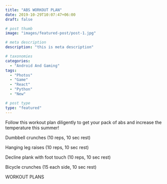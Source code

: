 ```yaml
---
title: "ABS WORKOUT PLAN"
date: 2019-10-29T10:07:47+06:00
draft: false

# post thumb
image: "images/featured-post/post-1.jpg"

# meta description
description: "this is meta description"

# taxonomies
categories:
  - "Android And Gaming"
tags:
  - "Photos"
  - "Game"
  - "React"
  - "Python"
  - "New"

# post type
type: "featured"
---
```


Follow this workout plan diligently to get your pack of abs and increase the temperature this summer!

Dumbbell crunches (10 reps, 10 sec rest)

Hanging leg raises (10 reps, 10 sec rest)

Decline plank with foot touch (10 reps, 10 sec rest)

Bicycle crunches (15 each side, 10 sec rest)

WORKOUT PLANS
